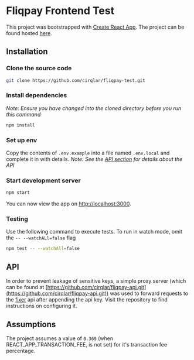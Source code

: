 # Fliqpay Frontend Test

This project was bootstrapped with [Create React App](https://github.com/facebook/create-react-app). The project can be found hosted [here](https://fliqpay-test.vercel.app/).

## Installation

### Clone the source code 
```bash
git clone https://github.com/cirqlar/fliqpay-test.git
```
### Install dependencies
_Note: Ensure you have changed into the cloned directory before you run this command_
```bash
npm install
```
### Set up env

Copy the contents of `.env.example` into a file named `.env.local` and complete it in with details.
_Note: See the [API section](#api) for details about the API_

### Start development server
```bash
npm start
```
You can now view the app on [http://localhost:3000](http://localhost:3000).
### Testing

Use the following command to execute tests. To run in watch mode, omit the `-- --watchALl=false` flag
```bash
npm test -- --watchAll=false
```

## API

In order to prevent leakage of sensitive keys, a simple proxy server (which can be found at [https://github.com/cirqlar/fliqpay-api.git](https://github.com/cirqlar/fliqpay-api.git)) was used to forward requests to the [fixer](fixer.io) api after appending the api key. Visit the repository to find instructions on configuring it.

## Assumptions

The project assumes a value of `0.369` (when REACT_APP_TRANSACTION_FEE, is not set) for it's transaction fee percentage. 

